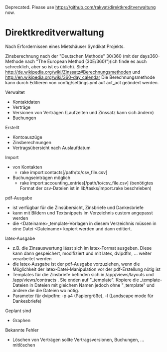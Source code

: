 Deprecated. Please use https://github.com/rakvat/direktkreditverwaltung now.


Direktkreditverwaltung
======================

Nach Erfordernissen eines Mietshäuser Syndikat Projekts.

Zinsberechnung nach der "Deutschen Methode" 30/360 (mit der days360-Methode nach "The European Method (30E/360)")(ich finde es auch schrecklich, aber so ist es üblich). Siehe http://de.wikipedia.org/wiki/Zinssatz#Berechnungsmethoden und http://en.wikipedia.org/wiki/360-day_calendar
Die Berechnungsmethode kann durch Editieren von config/settings.yml auf act_act geändert werden.

Verwaltet
* Kontaktdaten
* Verträge
* Versionen von Verträgen (Laufzeiten und Zinssatz kann sich ändern)
* Buchungen

Erstellt
* Kontoauszüge
* Zinsberechnungen
* Vertragsübersicht nach Auslaufdatum

Import
* von Kontakten 
    * rake import:contacts[/path/to/csv_file.csv]
* Buchungseinträgen möglich
    * rake import:accounting_entries[/path/to/csv_file.csv]
(benötigtes Format der csv-Dateien ist in lib/tasks/import.rake beschrieben)

pdf-Ausgabe
* ist verfügbar für die Zinsübersicht, Zinsbriefe und Dankesbriefe
* kann mit Bildern und Textsnippets im Verzeichnis custom angepasst werden
* die &lt;Dateiname&gt;_template-Vorlagen in diesem Verzeichnis müssen in eine Datei &lt;Dateiname&gt; kopiert werden und dann editiert.

latex-Ausgabe
* z.B. die Zinsauswertung lässt sich im latex-Format ausgeben. Diese kann dann gespeichert, modifiziert und mit latex, dvipdfm, ... weiter verarbeitet werden
* die latex-Ausgabe ist der pdf-Ausgabe vorzuziehen, wenn die Möglichkeit der latex-Datei-Manipulation vor der pdf-Erstellung nötig ist
* Templates für die Zinsbriefe befinden sich in /app/views/layouts und /app/views/contracts . Sie enden auf "_template". Kopiere die _template-Dateien in Dateien mit gleichem Namen jedoch ohne "_template" und ändere die die Dateien wo nötig.
* Parameter für dvipdfm: -p a4 (Papiergröße), -l (Landscape mode für Dankesbriefe) 

Geplant sind 
* Graphen

Bekannte Fehler
* Löschen von Verträgen sollte Vertragsversionen, Buchungen, ... mitlöschen

